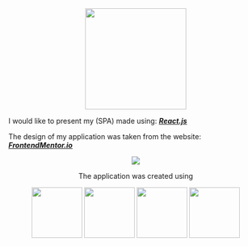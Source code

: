 <div align="center">
    <img src="https://i.imgur.com/3WRrU51.png" width="200px" height="200px"/>
</div>

<div>
    <p>I would like to present my (SPA) made using: <b><i><a href="https://reactjs.org/">React.js</a></i></b></p>
    <p>The design of my application was taken from the website: <b><i><a href="frontendmentor.io">FrontendMentor.io</a></i></b></p>
</div>

<div align="center">
    <img src="https://i.imgur.com/hySy2hd.png" />
</div>

<div align="center">
    <p>The application was created using</p>
    <img src="https://i.imgur.com/vxtuIcE.png" width="100px" height="100px" />
    <img src="https://i.imgur.com/mOZhzrJ.png" width="100px" height="100px" />
    <img src="https://i.imgur.com/o6dhoje.png" width="100px" height="100px" />
    <img src="https://i.imgur.com/83zOTX1.png" width="100px" height="100px" />
</div>